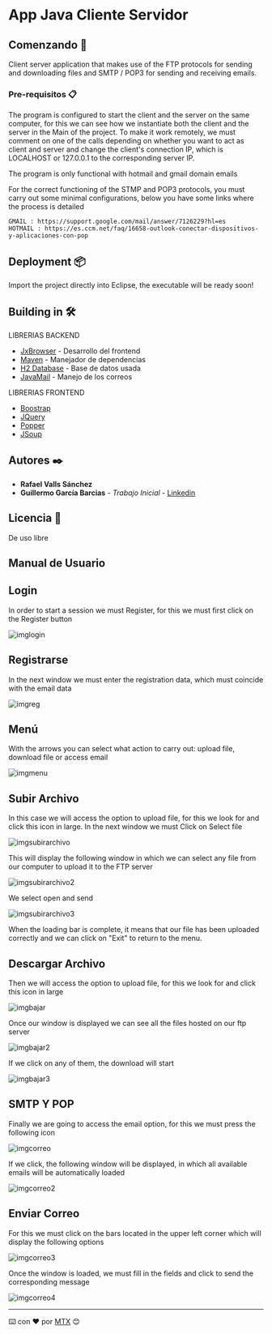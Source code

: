 # App Java Cliente Servidor

## Comenzando 🚀

Client server application that makes use of the FTP protocols for sending and downloading files and SMTP / POP3 for sending and receiving emails.

### Pre-requisitos 📋

The program is configured to start the client and the server on the same computer, for this we can see how we instantiate both the client and the server in the Main of the project. To make it work remotely, we must comment on one of the calls depending on whether you want to act as client and server and change the client's connection IP, which is LOCALHOST or 127.0.0.1 to the corresponding server IP.

The program is only functional with hotmail and gmail domain emails

For the correct functioning of the STMP and POP3 protocols, you must carry out some minimal configurations, below you have some links where the process is detailed

```
GMAIL : https://support.google.com/mail/answer/7126229?hl=es
HOTMAIL : https://es.ccm.net/faq/16658-outlook-conectar-dispositivos-y-aplicaciones-con-pop
```

## Deployment 📦

Import the project directly into Eclipse, the executable will be ready soon!

## Building in 🛠️

  LIBRERIAS BACKEND
* [JxBrowser](https://mvnrepository.com/artifact/jxbrowser/jxbrowser-win/) - Desarrollo del frontend
* [Maven](https://maven.apache.org/) - Manejador de dependencias
* [H2 Database](https://mvnrepository.com/artifact/com.h2database/h2/) - Base de datos usada
* [JavaMail](https://mvnrepository.com/artifact/javax.mail/mail) - Manejo de los correos 

 LIBRERIAS FRONTEND
* [Boostrap](https://mvnrepository.com/artifact/org.webjars/bootsrap)
* [JQuery](https://mvnrepository.com/artifact/org.webjars/jquery)
* [Popper](https://mvnrepository.com/artifact/org.webjars.bower/popper.js)
* [JSoup](https://mvnrepository.com/artifact/org.jsoup/jsoup)

## Autores ✒️

* **Rafael Valls Sánchez** 
* **Guillermo García Barcias** - *Trabajo Inicial* - [Linkedin](https://www.linkedin.com/in/guillermo-barcia-molina-311b3a167/)

## Licencia 📄

De uso libre

## Manual de Usuario

## Login

In order to start a session we must Register, for this we must first click on the Register button


![imglogin](https://user-images.githubusercontent.com/23072249/51788269-21e7a000-217c-11e9-93cb-5f11e91b3b82.png)


## Registrarse

In the next window we must enter the registration data, which must coincide with the email data


![imgreg](https://user-images.githubusercontent.com/23072249/51787814-bb13b800-2176-11e9-9b41-c89466425bef.png)

## Menú

With the arrows you can select what action to carry out: upload file, download file or access email


![imgmenu](https://user-images.githubusercontent.com/23072249/51787824-dd0d3a80-2176-11e9-83e1-5fafe60f8106.png)

## Subir Archivo

In this case we will access the option to upload file, for this we look for and click this icon in large. In the next window we must Click on Select file


![imgsubirarchivo](https://user-images.githubusercontent.com/23072249/51787839-0201ad80-2177-11e9-91bc-2ebe957fb258.png)

This will display the following window in which we can select any file from our computer to upload it to the FTP server


![imgsubirarchivo2](https://user-images.githubusercontent.com/23072249/51787855-1c3b8b80-2177-11e9-976d-1d737a4cc891.png)

We select open and send


![imgsubirarchivo3](https://user-images.githubusercontent.com/23072249/51787866-2cec0180-2177-11e9-892d-91c248e26b04.png)

When the loading bar is complete, it means that our file has been uploaded correctly and we can click on "Exit" to return to the menu.

## Descargar Archivo

Then we will access the option to upload file, for this we look for and click this icon in large


![imgbajar](https://user-images.githubusercontent.com/23072249/51787874-5573fb80-2177-11e9-88b6-26f9446cf714.png)

Once our window is displayed we can see all the files hosted on our ftp server


![imgbajar2](https://user-images.githubusercontent.com/23072249/51787881-6886cb80-2177-11e9-8db8-09fca93f04fc.png)

If we click on any of them, the download will start


![imgbajar3](https://user-images.githubusercontent.com/23072249/51787891-7b010500-2177-11e9-971d-1203f8445b1a.png)

## SMTP Y POP

Finally we are going to access the email option, for this we must press the following icon


![imgcorreo](https://user-images.githubusercontent.com/23072249/51787897-8c4a1180-2177-11e9-8ec2-abd5a9551c32.png)

If we click, the following window will be displayed, in which all available emails will be automatically loaded


![imgcorreo2](https://user-images.githubusercontent.com/23072249/51787919-9f5ce180-2177-11e9-8022-2786e9142bf2.png)

## Enviar Correo

For this we must click on the bars located in the upper left corner which will display the following options


![imgcorreo3](https://user-images.githubusercontent.com/23072249/51787929-b7ccfc00-2177-11e9-9be9-df6380b427af.png)

Once the window is loaded, we must fill in the fields and click to send the corresponding message


![imgcorreo4](https://user-images.githubusercontent.com/23072249/51787935-d3380700-2177-11e9-9a65-792ee0820d18.png)

---
⌨️ con ❤️ por [MTX](https://github.com/Methox) 😊
